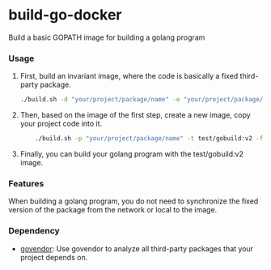 # build-go-docker

Build a basic GOPATH image for building a golang program

### Usage

1. First, build an invariant image, where the code is basically a fixed third-party package.
    ```sh
    ./build.sh -d "your/project/package/name" -e "your/project/package/name" -t test/gobuild:v1
    ```

1. Then, based on the image of the first step, create a new image, copy your project code into it.
    ```sh
        ./build.sh -p "your/project/package/name" -t test/gobuild:v2 -f test/gobuild:v1
    ```

1. Finally, you can build your golang program with the test/gobuild:v2 image.


### Features

When building a golang program, you do not need to synchronize the fixed version of the package from the network or local to the image.

### Dependency

- [govendor](https://github.com/kardianos/govendor): Use govendor to analyze all third-party packages that your project depends on.